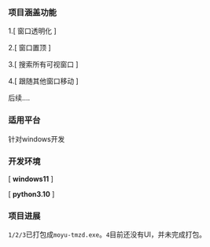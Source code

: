 ### 项目涵盖功能
1.[ 窗口透明化 ]

2.[ 窗口置顶 ]

3.[ 搜索所有可视窗口 ]

4.[ 跟随其他窗口移动 ]

后续....

### 适用平台
针对windows开发

### 开发环境
[ **windows11**  ]

[ **python3.10** ] 

### 项目进展

`1/2/3`已打包成`moyu-tmzd.exe`。`4`目前还没有UI，并未完成打包。
